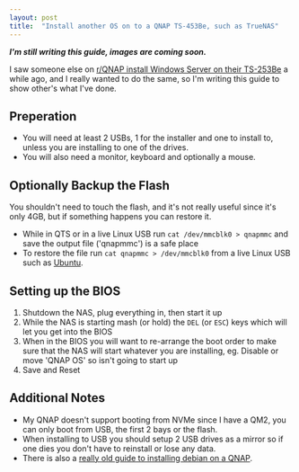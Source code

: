 ```yaml
---
layout: post
title:  "Install another OS on to a QNAP TS-453Be, such as TrueNAS"
---
```

***I'm still writing this guide, images are coming soon.***

I saw someone else on [r/QNAP install Windows Server on their TS-253Be](https://www.reddit.com/r/qnap/comments/fndgcr/windows_server_2012_and_2016_works_on_ts253be/) a while ago, and I really wanted to do the same, so I'm writing this guide to show other's what I've done.

## Preperation
* You will need at least 2 USBs, 1 for the installer and one to install to, unless you are installing to one of the drives.
* You will also need a monitor, keyboard and optionally a mouse.

## Optionally Backup the Flash
You shouldn't need to touch the flash, and it's not really useful since it's only 4GB, but if something happens you can restore it.
* While in QTS or in a live Linux USB run `cat /dev/mmcblk0 > qnapmmc` and save the output file ('qnapmmc') is a safe place
* To restore the file run `cat qnapmmc > /dev/mmcblk0` from a live Linux USB such as [Ubuntu](https://ubuntu.com/download/desktop).

## Setting up the BIOS
1. Shutdown the NAS, plug everything in, then start it up
2. While the NAS is starting mash (or hold) the `DEL` (or `ESC`) keys which will let you get into the BIOS
3. When in the BIOS you will want to re-arrange the boot order to make sure that the NAS will start whatever you are installing, eg. Disable or move 'QNAP OS' so isn't going to start up
4. Save and Reset

## Additional Notes
* My QNAP doesn't support booting from NVMe since I have a QM2, you can only boot from USB, the first 2 bays or the flash.
* When installing to USB you should setup 2 USB drives as a mirror so if one dies you don't have to reinstall or lose any data.
* There is also a [really old guide to installing debian on a QNAP](https://wiki.qnap.com/wiki/Debian_Installation_On_QNAP).